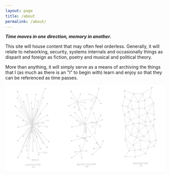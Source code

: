 ```yaml
---
layout: page
title: /about
permalink: /about/
---
```

***Time moves in one direction, memory in another.***

This site will house content that may often feel orderless. Generally, it will relate to networking, security, systems internals and occasionally things as disparit and foreign as fiction, poetry and musical and political theory.

More than anything, it will simply serve as a means of archiving the things that I (as much as there is an "I" to begin with) learn and enjoy so that they can be referenced as time passes. 

![image](/rhizome.png)